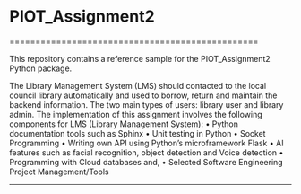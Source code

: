 # PIOT_Assignment2
================================================

This repository contains a reference sample for the PIOT_Assignment2 Python package.

The Library Management System (LMS)  should contacted to the local council library automatically and used to borrow, return and maintain the backend information. The two main types of users: library user and library admin.
The implementation of this assignment involves the following components for LMS (Library Management System):
• Python documentation tools such as Sphinx
• Unit testing in Python
• Socket Programming
• Writing own API using Python’s microframework Flask
• AI features such as facial recognition, object detection and Voice detection
• Programming with Cloud databases and,
• Selected Software Engineering Project Management/Tools
_________________________________________________________________________________________________________________________________________
